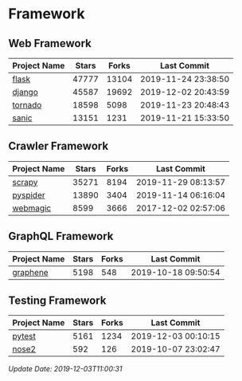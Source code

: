 # Framework

## Web Framework

| Project Name | Stars | Forks | Last Commit |
| ------------ | ----- | ----- | ----------- |
| [flask](https://github.com/pallets/flask) | 47777 | 13104 | 2019-11-24 23:38:50 |
| [django](https://github.com/django/django) | 45587 | 19692 | 2019-12-02 20:43:59 |
| [tornado](https://github.com/tornadoweb/tornado) | 18598 | 5098 | 2019-11-23 20:48:43 |
| [sanic](https://github.com/huge-success/sanic) | 13151 | 1231 | 2019-11-21 15:33:50 |

## Crawler Framework

| Project Name | Stars | Forks | Last Commit |
| ------------ | ----- | ----- | ----------- |
| [scrapy](https://github.com/scrapy/scrapy) | 35271 | 8194 | 2019-11-29 08:13:57 |
| [pyspider](https://github.com/binux/pyspider) | 13890 | 3404 | 2019-11-14 06:16:04 |
| [webmagic](https://github.com/code4craft/webmagic) | 8599 | 3666 | 2017-12-02 02:57:06 |

## GraphQL Framework

| Project Name | Stars | Forks | Last Commit |
| ------------ | ----- | ----- | ----------- |
| [graphene](https://github.com/graphql-python/graphene) | 5198 | 548 | 2019-10-18 09:50:54 |

## Testing Framework

| Project Name | Stars | Forks | Last Commit |
| ------------ | ----- | ----- | ----------- |
| [pytest](https://github.com/pytest-dev/pytest) | 5161 | 1234 | 2019-12-03 00:10:15 |
| [nose2](https://github.com/nose-devs/nose2) | 592 | 126 | 2019-10-07 23:02:47 |

*Update Date: 2019-12-03T11:00:31*